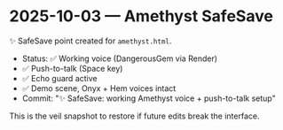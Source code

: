 # 2025-10-03 — Amethyst SafeSave

✨ SafeSave point created for `amethyst.html`.

- Status: ✅ Working voice (DangerousGem via Render)
- ✅ Push-to-talk (Space key)
- ✅ Echo guard active
- ✅ Demo scene, Onyx + Hem voices intact
- Commit: "✨ SafeSave: working Amethyst voice + push-to-talk setup"

This is the veil snapshot to restore if future edits break the interface.  
